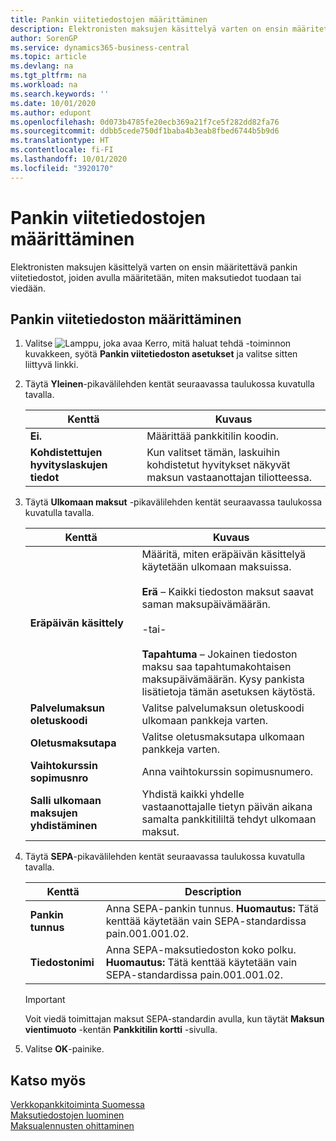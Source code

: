 ```yaml
---
title: Pankin viitetiedostojen määrittäminen
description: Elektronisten maksujen käsittelyä varten on ensin määritettävä pankin viitetiedostot, joiden avulla määritetään, miten maksutiedot tuodaan tai viedään.
author: SorenGP
ms.service: dynamics365-business-central
ms.topic: article
ms.devlang: na
ms.tgt_pltfrm: na
ms.workload: na
ms.search.keywords: ''
ms.date: 10/01/2020
ms.author: edupont
ms.openlocfilehash: 0d073b4785fe20ecb369a21f7ce5f282dd82fa76
ms.sourcegitcommit: ddbb5cede750df1baba4b3eab8fbed6744b5b9d6
ms.translationtype: HT
ms.contentlocale: fi-FI
ms.lasthandoff: 10/01/2020
ms.locfileid: "3920170"
---
```

# <a name="set-up-bank-reference-files"></a>Pankin viitetiedostojen määrittäminen
Elektronisten maksujen käsittelyä varten on ensin määritettävä pankin viitetiedostot, joiden avulla määritetään, miten maksutiedot tuodaan tai viedään.  

## <a name="to-set-up-a-bank-reference-file"></a>Pankin viitetiedoston määrittäminen  

1.  Valitse ![Lamppu, joka avaa Kerro, mitä haluat tehdä -toiminnon](../../media/ui-search/search_small.png "Kerro, mitä haluat tehdä") kuvakkeen, syötä **Pankin viitetiedoston asetukset** ja valitse sitten liittyvä linkki.  
2.  Täytä **Yleinen**-pikavälilehden kentät seuraavassa taulukossa kuvatulla tavalla.  

    |Kenttä|Kuvaus|  
    |---------------------------------|---------------------------------------|  
    |**Ei.**|Määrittää pankkitilin koodin.|  
    |**Kohdistettujen hyvityslaskujen tiedot**|Kun valitset tämän, laskuihin kohdistetut hyvitykset näkyvät maksun vastaanottajan tiliotteessa.|  

3.  Täytä **Ulkomaan maksut** -pikavälilehden kentät seuraavassa taulukossa kuvatulla tavalla.  

    |Kenttä|Kuvaus|  
    |---------------------------------|---------------------------------------|  
    |**Eräpäivän käsittely**|Määritä, miten eräpäivän käsittelyä käytetään ulkomaan maksuissa.<br /><br /> **Erä** – Kaikki tiedoston maksut saavat saman maksupäivämäärän.<br /><br /> -tai-<br /><br /> **Tapahtuma** – Jokainen tiedoston maksu saa tapahtumakohtaisen maksupäivämäärän. Kysy pankista lisätietoja tämän asetuksen käytöstä.|  
    |**Palvelumaksun oletuskoodi**|Valitse palvelumaksun oletuskoodi ulkomaan pankkeja varten.|  
    |**Oletusmaksutapa**|Valitse oletusmaksutapa ulkomaan pankkeja varten.|  
    |**Vaihtokurssin sopimusnro**|Anna vaihtokurssin sopimusnumero.|  
    |**Salli ulkomaan maksujen yhdistäminen**|Yhdistä kaikki yhdelle vastaanottajalle tietyn päivän aikana samalta pankkitililtä tehdyt ulkomaan maksut.|  

4.  Täytä **SEPA**-pikavälilehden kentät seuraavassa taulukossa kuvatulla tavalla.  

    |Kenttä|Description|  
    |---------------------------------|---------------------------------------|  
    |**Pankin tunnus**|Anna SEPA-pankin tunnus. **Huomautus:** Tätä kenttää käytetään vain SEPA-standardissa pain.001.001.02.|  
    |**Tiedostonimi**|Anna SEPA-maksutiedoston koko polku. **Huomautus:** Tätä kenttää käytetään vain SEPA-standardissa pain.001.001.02.|  

    > [!IMPORTANT]  
    >  Voit viedä toimittajan maksut SEPA-standardin avulla, kun täytät **Maksun vientimuoto** -kentän **Pankkitilin kortti** -sivulla.  

5.  Valitse **OK**-painike.  

## <a name="see-also"></a>Katso myös  
 [Verkkopankkitoiminta Suomessa](electronic-banking-in-finland.md)   
 [Maksutiedostojen luominen](how-to-generate-payment-files.md)   
 [Maksualennusten ohittaminen](how-to-disregard-payment-discounts.md)
